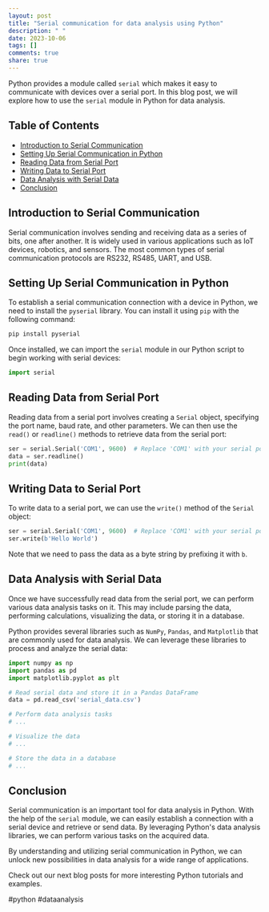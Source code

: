 ```yaml
---
layout: post
title: "Serial communication for data analysis using Python"
description: " "
date: 2023-10-06
tags: []
comments: true
share: true
---
```


Python provides a module called `serial` which makes it easy to communicate with devices over a serial port. In this blog post, we will explore how to use the `serial` module in Python for data analysis.

## Table of Contents
- [Introduction to Serial Communication](#introduction-to-serial-communication)
- [Setting Up Serial Communication in Python](#setting-up-serial-communication-in-python)
- [Reading Data from Serial Port](#reading-data-from-serial-port)
- [Writing Data to Serial Port](#writing-data-to-serial-port)
- [Data Analysis with Serial Data](#data-analysis-with-serial-data)
- [Conclusion](#conclusion)

## Introduction to Serial Communication

Serial communication involves sending and receiving data as a series of bits, one after another. It is widely used in various applications such as IoT devices, robotics, and sensors. The most common types of serial communication protocols are RS232, RS485, UART, and USB.

## Setting Up Serial Communication in Python

To establish a serial communication connection with a device in Python, we need to install the `pyserial` library. You can install it using `pip` with the following command:

```python
pip install pyserial
```

Once installed, we can import the `serial` module in our Python script to begin working with serial devices:

```python
import serial
```

## Reading Data from Serial Port

Reading data from a serial port involves creating a `Serial` object, specifying the port name, baud rate, and other parameters. We can then use the `read()` or `readline()` methods to retrieve data from the serial port:

```python
ser = serial.Serial('COM1', 9600)  # Replace 'COM1' with your serial port name
data = ser.readline()
print(data)
```

## Writing Data to Serial Port

To write data to a serial port, we can use the `write()` method of the `Serial` object:

```python
ser = serial.Serial('COM1', 9600)  # Replace 'COM1' with your serial port name
ser.write(b'Hello World')
```

Note that we need to pass the data as a byte string by prefixing it with `b`.

## Data Analysis with Serial Data

Once we have successfully read data from the serial port, we can perform various data analysis tasks on it. This may include parsing the data, performing calculations, visualizing the data, or storing it in a database.

Python provides several libraries such as `NumPy`, `Pandas`, and `Matplotlib` that are commonly used for data analysis. We can leverage these libraries to process and analyze the serial data:

```python
import numpy as np
import pandas as pd
import matplotlib.pyplot as plt

# Read serial data and store it in a Pandas DataFrame
data = pd.read_csv('serial_data.csv')

# Perform data analysis tasks
# ...

# Visualize the data
# ...

# Store the data in a database
# ...
```

## Conclusion

Serial communication is an important tool for data analysis in Python. With the help of the `serial` module, we can easily establish a connection with a serial device and retrieve or send data. By leveraging Python's data analysis libraries, we can perform various tasks on the acquired data.

By understanding and utilizing serial communication in Python, we can unlock new possibilities in data analysis for a wide range of applications.

Check out our next blog posts for more interesting Python tutorials and examples.

#python #dataanalysis